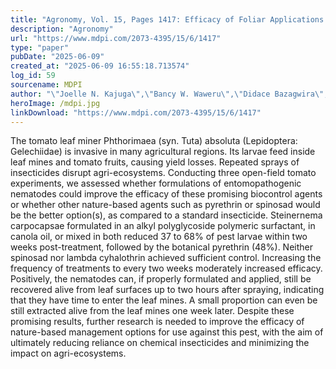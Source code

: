 ```yaml
---
title: "Agronomy, Vol. 15, Pages 1417: Efficacy of Foliar Applications of Entomopathogenic Nematodes in the Management of the Invasive Tomato Leaf Miner Phthorimaea absoluta Compared to Local Practices Under Open-Field Conditions"
description: "Agronomy"
url: "https://www.mdpi.com/2073-4395/15/6/1417"
type: "paper"
pubDate: "2025-06-09"
created_at: "2025-06-09 16:55:18.713574"
log_id: 59
sourcename: MDPI
author: "\"Joelle N. Kajuga\",\"Bancy W. Waweru\",\"Didace Bazagwira\",\"Primitive M. Ishimwe\",\"Stephano Ndacyayisaba\",\"Grace C. Mukundiyabo\",\"Marie Mutumwinka\",\"Jeanne d’Arc Uwimana\",\"Stefan Toepfer\""
heroImage: /mdpi.jpg
linkDownload: "https://www.mdpi.com/2073-4395/15/6/1417"
---
```


The tomato leaf miner Phthorimaea (syn. Tuta) absoluta (Lepidoptera: Gelechiidae) is invasive in many agricultural regions. Its larvae feed inside leaf mines and tomato fruits, causing yield losses. Repeated sprays of insecticides disrupt agri-ecosystems. Conducting three open-field tomato experiments, we assessed whether formulations of entomopathogenic nematodes could improve the efficacy of these promising biocontrol agents or whether other nature-based agents such as pyrethrin or spinosad would be the better option(s), as compared to a standard insecticide. Steinernema carpocapsae formulated in an alkyl polyglycoside polymeric surfactant, in canola oil, or mixed in both reduced 37 to 68% of pest larvae within two weeks post-treatment, followed by the botanical pyrethrin (48%). Neither spinosad nor lambda cyhalothrin achieved sufficient control. Increasing the frequency of treatments to every two weeks moderately increased efficacy. Positively, the nematodes can, if properly formulated and applied, still be recovered alive from leaf surfaces up to two hours after spraying, indicating that they have time to enter the leaf mines. A small proportion can even be still extracted alive from the leaf mines one week later. Despite these promising results, further research is needed to improve the efficacy of nature-based management options for use against this pest, with the aim of ultimately reducing reliance on chemical insecticides and minimizing the impact on agri-ecosystems.
